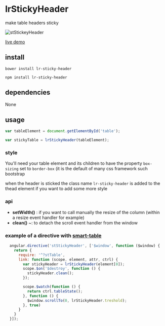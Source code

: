 # lrStickyHeader

make table headers sticky 

![stStickeyHeader](http://i.imgur.com/ocN250H.gif)

[live demo](http://lorenzofox3.github.io/lrStickyHeader/example.html)

## install 

``bower install lr-sticky-header``

``npm install lr-sticky-header``

## dependencies 

None

## usage

```Javascript
var tableElement = document.getElementById('table');

var stickyTable = lrStickyHeader(tableElement);
```

### style

You'll need your table element and its children to have the property ``box-sizing`` set to ``border-box`` (it is the default of many css framework such bootstrap

when the header is sticked the class name ``lr-sticky-header`` is added to the thead element if you want to add some more style

### api

*  **setWidth()** : if you want to call manually the resize of the column (within a resize event handler for example)
*  **clean()** ~: to detach the scroll event handler from the window

### example of a directive with [smart-table](http://lorenzofox3.github.io/smart-table-website/)

```javascript
  angular.directive('stStickyHeader', ['$window', function ($window) {
    return {
      require: '^?stTable',
      link: function (scope, element, attr, ctrl) {
        var stickyHeader = lrStickyHeader(element[0]);
        scope.$on('$destroy', function () {
          stickyHeader.clean();
        });

        scope.$watch(function () {
          return ctrl.tableState();
        }, function () {
          $window.scrollTo(0, lrStickyHeader.treshold);
        }, true)
      }
    }
  }]);
```




